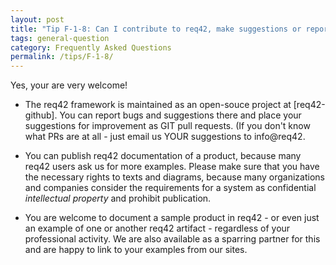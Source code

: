 ```yaml
---
layout: post
title: "Tip F-1-8: Can I contribute to req42, make suggestions or report bugs?"
tags: general-question
category: Frequently Asked Questions
permalink: /tips/F-1-8/
---
```


Yes, your are very welcome!

* The req42 framework is maintained as an open-souce project at [req42-github]. You can report bugs and suggestions there and place your suggestions for improvement as GIT pull requests. (If you don't know what PRs are at all - just email us YOUR suggestions to info@req42.

* You can publish req42 documentation of a product, because many req42 users ask us for more examples. Please make sure that you have the necessary rights to texts and diagrams, because many organizations and companies consider the requirements for a system as confidential *intellectual property* and prohibit publication.

* You are welcome to document a sample product in req42 - or even just an example of one or another req42 artifact - regardless of your professional activity. We are also available as a sparring partner for this and are happy to link to your examples from our sites.

